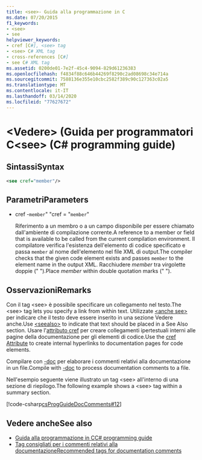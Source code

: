 ```yaml
---
title: <see>- Guida alla programmazione in C
ms.date: 07/20/2015
f1_keywords:
- <see>
- see
helpviewer_keywords:
- cref [C#], <see> tag
- <see> C# XML tag
- cross-references [C#]
- see C# XML tag
ms.assetid: 0200de01-7e2f-45c4-9094-829d61236383
ms.openlocfilehash: f4834f88c646b44269f8290c2ad08698c34e714a
ms.sourcegitcommit: 7588136e355e10cbc2582f389c90c127363c02a5
ms.translationtype: MT
ms.contentlocale: it-IT
ms.lasthandoff: 03/14/2020
ms.locfileid: "77627672"
---
```

# <a name="see-c-programming-guide"></a><span data-ttu-id="5d587-102">\<Vedere> (Guida per programmatori C</span><span class="sxs-lookup"><span data-stu-id="5d587-102">\<see> (C# programming guide)</span></span>

## <a name="syntax"></a><span data-ttu-id="5d587-103">Sintassi</span><span class="sxs-lookup"><span data-stu-id="5d587-103">Syntax</span></span>

```xml
<see cref="member"/>
```

## <a name="parameters"></a><span data-ttu-id="5d587-104">Parametri</span><span class="sxs-lookup"><span data-stu-id="5d587-104">Parameters</span></span>

- <span data-ttu-id="5d587-105">cref -`member`" "</span><span class="sxs-lookup"><span data-stu-id="5d587-105">cref = "`member`"</span></span>

  <span data-ttu-id="5d587-106">Riferimento a un membro o a un campo disponibile per essere chiamato dall'ambiente di compilazione corrente.</span><span class="sxs-lookup"><span data-stu-id="5d587-106">A reference to a member or field that is available to be called from the current compilation environment.</span></span> <span data-ttu-id="5d587-107">Il compilatore verifica l'esistenza dell'elemento di codice specificato e passa `member` al nome dell'elemento nel file XML di output.</span><span class="sxs-lookup"><span data-stu-id="5d587-107">The compiler checks that the given code element exists and passes `member` to the element name in the output XML.</span></span> <span data-ttu-id="5d587-108">Racchiudere *member* tra virgolette doppie (" ").</span><span class="sxs-lookup"><span data-stu-id="5d587-108">Place *member* within double quotation marks (" ").</span></span>

## <a name="remarks"></a><span data-ttu-id="5d587-109">Osservazioni</span><span class="sxs-lookup"><span data-stu-id="5d587-109">Remarks</span></span>

<span data-ttu-id="5d587-110">Con il tag \<see> è possibile specificare un collegamento nel testo.</span><span class="sxs-lookup"><span data-stu-id="5d587-110">The \<see> tag lets you specify a link from within text.</span></span> <span data-ttu-id="5d587-111">Utilizzate [ \<anche see>](./seealso.md) per indicare che il testo deve essere inserito in una sezione Vedere anche.</span><span class="sxs-lookup"><span data-stu-id="5d587-111">Use [\<seealso>](./seealso.md) to indicate that text should be placed in a See Also section.</span></span> <span data-ttu-id="5d587-112">Usare l'[attributo cref](./cref-attribute.md) per creare collegamenti ipertestuali interni alle pagine della documentazione per gli elementi di codice.</span><span class="sxs-lookup"><span data-stu-id="5d587-112">Use the [cref Attribute](./cref-attribute.md) to create internal hyperlinks to documentation pages for code elements.</span></span>

<span data-ttu-id="5d587-113">Compilare con [-doc](../../language-reference/compiler-options/doc-compiler-option.md) per elaborare i commenti relativi alla documentazione in un file.</span><span class="sxs-lookup"><span data-stu-id="5d587-113">Compile with [-doc](../../language-reference/compiler-options/doc-compiler-option.md) to process documentation comments to a file.</span></span>

<span data-ttu-id="5d587-114">Nell'esempio seguente viene illustrato un tag \<see> all'interno di una sezione di riepilogo.</span><span class="sxs-lookup"><span data-stu-id="5d587-114">The following example shows a \<see> tag within a summary section.</span></span>

[!code-csharp[csProgGuideDocComments#12](~/samples/snippets/csharp/VS_Snippets_VBCSharp/csProgGuideDocComments/CS/DocComments.cs#12)]

## <a name="see-also"></a><span data-ttu-id="5d587-115">Vedere anche</span><span class="sxs-lookup"><span data-stu-id="5d587-115">See also</span></span>

- [<span data-ttu-id="5d587-116">Guida alla programmazione in C</span><span class="sxs-lookup"><span data-stu-id="5d587-116">C# programming guide</span></span>](../index.md)
- [<span data-ttu-id="5d587-117">Tag consigliati per i commenti relativi alla documentazione</span><span class="sxs-lookup"><span data-stu-id="5d587-117">Recommended tags for documentation comments</span></span>](./recommended-tags-for-documentation-comments.md)
